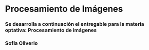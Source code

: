 # Procesamiento de Imágenes
### Se desarrolla a continuación el entregable para la materia optativa: Procesamiento de imágenes

### Sofia Oliverio
